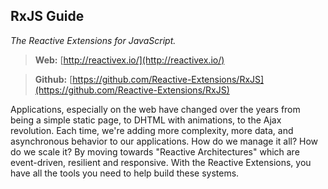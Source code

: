 ## RxJS Guide
*The Reactive Extensions for JavaScript.*

> **Web:** [http://reactivex.io/](http://reactivex.io/)

> **Github:** [https://github.com/Reactive-Extensions/RxJS](https://github.com/Reactive-Extensions/RxJS)

Applications, especially on the web have changed over the years from being a simple static page, to DHTML with animations, to the Ajax revolution. Each time, we're adding more complexity, more data, and asynchronous behavior to our applications. How do we manage it all? How do we scale it? By moving towards "Reactive Architectures" which are event-driven, resilient and responsive. With the Reactive Extensions, you have all the tools you need to help build these systems.
